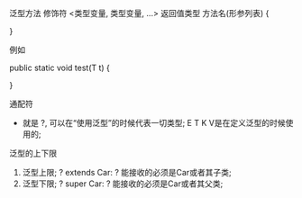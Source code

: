 泛型方法
修饰符 <类型变量, 类型变量, ...> 返回值类型 方法名(形参列表) {

}

例如

public static <T> void test(T t) {

}

通配符
- 就是 ?, 可以在“使用泛型”的时候代表一切类型; E T K V是在定义泛型的时候使用的;

泛型的上下限
1. 泛型上限; ? extends Car: ? 能接收的必须是Car或者其子类;
2. 泛型下限; ? super Car: ? 能接收的必须是Car或者其父类;

